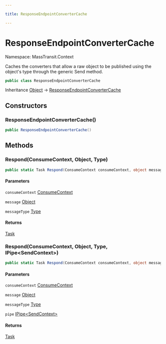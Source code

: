```yaml
---

title: ResponseEndpointConverterCache

---
```


# ResponseEndpointConverterCache

Namespace: MassTransit.Context

Caches the converters that allow a raw object to be published using the object's type through
 the generic Send method.

```csharp
public class ResponseEndpointConverterCache
```

Inheritance [Object](https://learn.microsoft.com/en-us/dotnet/api/system.object) → [ResponseEndpointConverterCache](../masstransit-context/responseendpointconvertercache)

## Constructors

### **ResponseEndpointConverterCache()**

```csharp
public ResponseEndpointConverterCache()
```

## Methods

### **Respond(ConsumeContext, Object, Type)**

```csharp
public static Task Respond(ConsumeContext consumeContext, object message, Type messageType)
```

#### Parameters

`consumeContext` [ConsumeContext](../masstransit/consumecontext)<br/>

`message` [Object](https://learn.microsoft.com/en-us/dotnet/api/system.object)<br/>

`messageType` [Type](https://learn.microsoft.com/en-us/dotnet/api/system.type)<br/>

#### Returns

[Task](https://learn.microsoft.com/en-us/dotnet/api/system.threading.tasks.task)<br/>

### **Respond(ConsumeContext, Object, Type, IPipe\<SendContext\>)**

```csharp
public static Task Respond(ConsumeContext consumeContext, object message, Type messageType, IPipe<SendContext> pipe)
```

#### Parameters

`consumeContext` [ConsumeContext](../masstransit/consumecontext)<br/>

`message` [Object](https://learn.microsoft.com/en-us/dotnet/api/system.object)<br/>

`messageType` [Type](https://learn.microsoft.com/en-us/dotnet/api/system.type)<br/>

`pipe` [IPipe\<SendContext\>](../masstransit/ipipe-1)<br/>

#### Returns

[Task](https://learn.microsoft.com/en-us/dotnet/api/system.threading.tasks.task)<br/>
